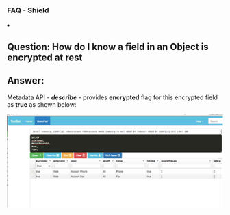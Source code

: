 ### FAQ - Shield


<li>

## Question: How do I know a field in an Object is encrypted at rest

## Answer:

Metadata API - ***describe*** - provides **encrypted** flag for this encrypted field as **true** as shown below:

![describe showing the encrypted flag](img/describe-showing-encrypted-flag.png)
